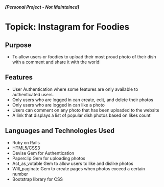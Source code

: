 _**[Personal Project - Not Maintained]**_

# Topick: Instagram for Foodies

## Purpose
* To allow users or foodies to upload their most proud photo of their dish with a comment and share it with the world

## Features
* User Authentication where some features are only available to authenticated users.
* Only users who are logged in can create, edit, and delete their photos
* Only users who are logged in can like a photo
* Users can comment on any photo that has been uploaded to the website
* A link that displays a list of popular dish photos based on likes count

## Languages and Technologies Used
* Ruby on Rails
* HTML5/CSS3
* Devise Gem for Authentication
* Paperclip Gem for uploading photos
* Act_as_votable Gem to allow users to like and dislike photos
* Will_paginate Gem to create pages when photos exceed a certain number
* Bootstrap library for CSS
